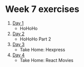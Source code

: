 # Week 7 exercises

1. [Day 1](day1/)
    - HoHoHo
1. [Day 2](day2/)
    - HoHoHo Part 2
1. [Day 3](#)
    - Take Home: Hexpress
1. [Day 4](#)
    - Take Home: React Movies
